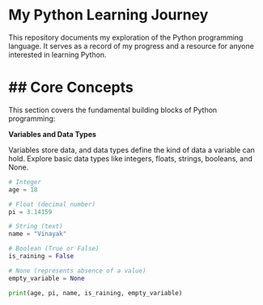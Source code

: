 <h1 class="title">My Python Learning Journey</h1>

<p class="description">This repository documents my exploration of the Python programming language. It serves as a record of my progress and a resource for anyone interested in learning Python.</p>

<div class="content">

 <h1 class="title"> ## Core Concepts</h1>

  This section covers the fundamental building blocks of Python programming:

  **Variables and Data Types**

  Variables store data, and data types define the kind of data a variable can hold. Explore basic data types like integers, floats, strings, booleans, and None.

  ```python
  # Integer
  age = 18

  # Float (decimal number)
  pi = 3.14159

  # String (text)
  name = "Vinayak"

  # Boolean (True or False)
  is_raining = False

  # None (represents absence of a value)
  empty_variable = None

  print(age, pi, name, is_raining, empty_variable)
